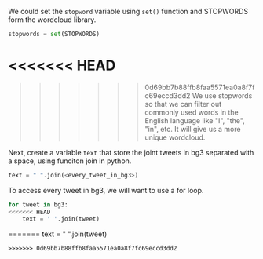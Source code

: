 <!--title={Combining Words From Tweets}-->

We could set the `stopword` variable using `set()` function and STOPWORDS form the wordcloud library.

```python
stopwords = set(STOPWORDS)
```

<<<<<<< HEAD
=======

>>>>>>> 0d69bb7b88ffb8faa5571ea0a8f7fc69eccd3dd2
We use stopwords so that we can filter out commonly used words in the English language like "I", "the", "in", etc. It will give us a more unique wordcloud.

Next, create a variable `text` that store the joint tweets in bg3 separated with a space, using funciton join in python.


```python
text = " ".join(<every_tweet_in_bg3>)
```

To access every tweet in bg3, we will want to use a for loop.

```python
for tweet in bg3:
<<<<<<< HEAD
    text = ' '.join(tweet)
```

=======
    text = " ".join(tweet)
```
>>>>>>> 0d69bb7b88ffb8faa5571ea0a8f7fc69eccd3dd2
